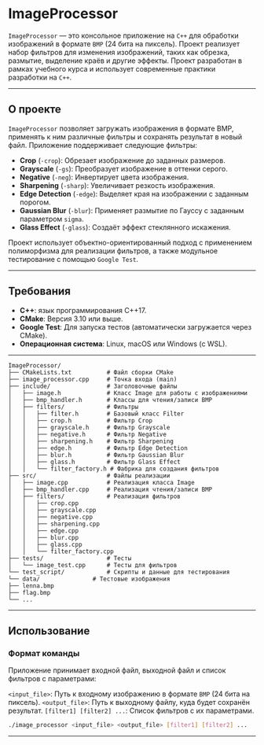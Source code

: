# ImageProcessor

`ImageProcessor` — это консольное приложение на `C++` для обработки изображений в формате `BMP` (24 бита на пиксель). Проект реализует набор фильтров для изменения изображений, таких как обрезка, размытие, выделение краёв и другие эффекты. Проект разработан в рамках учебного курса и использует современные практики разработки на `C++`.

---

## О проекте

`ImageProcessor` позволяет загружать изображения в формате BMP, применять к ним различные фильтры и сохранять результат в новый файл. Приложение поддерживает следующие фильтры:

- **Crop** (`-crop`): Обрезает изображение до заданных размеров.
- **Grayscale** (`-gs`): Преобразует изображение в оттенки серого.
- **Negative** (`-neg`): Инвертирует цвета изображения.
- **Sharpening** (`-sharp`): Увеличивает резкость изображения.
- **Edge Detection** (`-edge`): Выделяет края на изображении с заданным порогом.
- **Gaussian Blur** (`-blur`): Применяет размытие по Гауссу с заданным параметром `sigma`.
- **Glass Effect** (`-glass`): Создаёт эффект стеклянного искажения.

Проект использует объектно-ориентированный подход с применением полиморфизма для реализации фильтров, а также модульное тестирование с помощью `Google Test`.

---

## Требования

- **C++**: язык программирования C++17.
- **CMake**: Версия 3.10 или выше.
- **Google Test**: Для запуска тестов (автоматически загружается через CMake).
- **Операционная система**: Linux, macOS или Windows (с WSL).

---
```
ImageProcessor/
├── CMakeLists.txt          # Файл сборки CMake
├── image_processor.cpp     # Точка входа (main)
├── include/                # Заголовочные файлы
│   ├── image.h             # Класс Image для работы с изображениями
│   ├── bmp_handler.h       # Классы для чтения/записи BMP
│   ├── filters/            # Фильтры
│   │   ├── filter.h        # Базовый класс Filter
│   │   ├── crop.h          # Фильтр Crop
│   │   ├── grayscale.h     # Фильтр Grayscale
│   │   ├── negative.h      # Фильтр Negative
│   │   ├── sharpening.h    # Фильтр Sharpening
│   │   ├── edge.h          # Фильтр Edge Detection
│   │   ├── blur.h          # Фильтр Gaussian Blur
│   │   ├── glass.h         # Фильтр Glass Effect
│   │   └── filter_factory.h # Фабрика для создания фильтров
├── src/                    # Файлы реализации
│   ├── image.cpp           # Реализация класса Image
│   ├── bmp_handler.cpp     # Реализация чтения/записи BMP
│   ├── filters/            # Реализация фильтров
│   │   ├── crop.cpp
│   │   ├── grayscale.cpp
│   │   ├── negative.cpp
│   │   ├── sharpening.cpp
│   │   ├── edge.cpp
│   │   ├── blur.cpp
│   │   ├── glass.cpp
│   │   └── filter_factory.cpp
├── tests/                  # Тесты
│   └── image_test.cpp      # Тесты для фильтров
└── test_script/            # Скрипты и данные для тестирования
└── data/               # Тестовые изображения
├── lenna.bmp
├── flag.bmp
└── ...
```
---

## Использование
### Формат команды
Приложение принимает входной файл, выходной файл и список фильтров с параметрами:

`<input_file>`: Путь к входному изображению в формате `BMP` (24 бита на пиксель).
`<output_file>`: Путь к выходному файлу, куда будет сохранён результат.
`[filter1] [filter2] ...`: Список фильтров с их параметрами.

```bash
./image_processor <input_file> <output_file> [filter1] [filter2] ...
```
---
